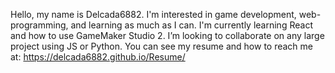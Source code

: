Hello, my name is Delcada6882.
I'm interested in game development, web-programming, and learning as much as I can.
I'm currently learning React and how to use GameMaker Studio 2.
I’m looking to collaborate on any large project using JS or Python.
You can see my resume and how to reach me at: https://delcada6882.github.io/Resume/
